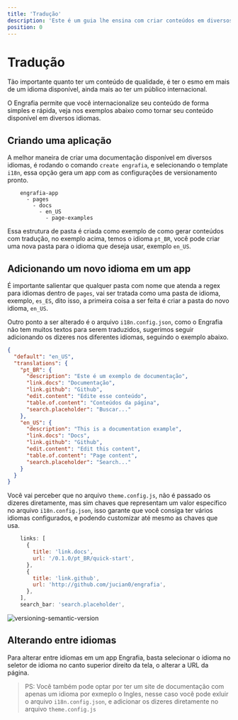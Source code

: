 ```yaml
---
title: 'Tradução'
description: 'Este é um guia lhe ensina com criar conteúdos em diversos idiomas, com Engrafia.'
position: 0
---
```


# Tradução

Tão importante quanto ter um conteúdo de qualidade, é ter o esmo em mais de um idioma disponível, ainda mais ao ter um público internacional.

O Engrafia permite que você internacionalize seu conteúdo de forma simples e rápida, veja nos exemplos abaixo como tornar seu conteúdo disponível em diversos idiomas.

## Criando uma aplicação

A melhor maneira de criar uma documentação disponível em diversos idiomas, é rodando o comando `create engrafia`, e selecionando o template `i18n`, essa opção gera um app com as configurações de versionamento pronto.

```mdx
    engrafia-app
      - pages
        - docs
          - en_US
            - page-examples
```

Essa estrutura de pasta é criada como exemplo de como gerar conteúdos com tradução, no exemplo acima, temos o idioma `pt_BR`, você pode criar uma nova pasta para o idioma que deseja usar, exemplo `en_US`.

## Adicionando um novo idioma em um app

É importante salientar que qualquer pasta com nome que atenda a regex para idiomas dentro de `pages`, vai ser tratada como uma pasta de idioma, exemplo, `es_ES`, dito isso, a primeira coisa a ser feita é criar a pasta do novo idioma, `en_US`.

Outro ponto a ser alterado é o arquivo `i18n.config.json`, como o Engrafia não tem muitos textos para serem traduzidos, sugerimos seguir adicionando os dizeres nos diferentes idiomas, seguindo o exemplo abaixo.

```json
{
  "default": "en_US",
  "translations": {
    "pt_BR": {
      "description": "Este é um exemplo de documentação",
      "link.docs": "Documentação",
      "link.github": "Github",
      "edit.content": "Edite esse conteúdo",
      "table.of.content": "Conteúdos da página",
      "search.placeholder": "Buscar..."
    },
    "en_US": {
      "description": "This is a documentation example",
      "link.docs": "Docs",
      "link.github": "Github",
      "edit.content": "Edit this content",
      "table.of.content": "Page content",
      "search.placeholder": "Search..."
    }
  }
}
```

Você vai perceber que no arquivo `theme.config.js`, não é passado os dizeres diretamente, mas sim chaves que representam um valor específico no arquivo `i18n.config.json`, isso garante que você consiga ter vários idiomas configurados, e podendo customizar até mesmo as chaves que usa.

```js
    links: [
      {
        title: 'link.docs',
        url: '/0.1.0/pt_BR/quick-start',
      },
      {
        title: 'link.github',
        url: 'http://github.com/jucian0/engrafia',
      },
    ],
    search_bar: 'search.placeholder',
```

![versioning-semantic-version](/versioning.png)

## Alterando entre idiomas

Para alterar entre idiomas em um app Engrafia, basta selecionar o idioma no seletor de idioma no canto superior direito da tela, o alterar a URL da página.

> PS: Você também pode optar por ter um site de documentação com apenas um idioma por exmeplo o Ingles, nesse caso você pode exluir o arquivo `i18n.config.json`, e adicionar os dizeres diretamente no arquivo `theme.config.js`
